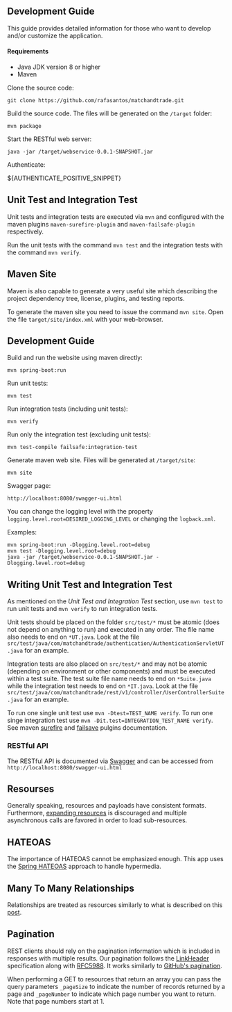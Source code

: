 ## Development Guide
This guide provides detailed information for those who want to develop and/or customize the application.

#### Requirements
* Java JDK version 8 or higher
* Maven

Clone the source code:

```
git clone https://github.com/rafasantos/matchandtrade.git
```
Build the source code. The files will be generated on the `/target` folder:

```
mvn package
```

Start the RESTful web server:
```
java -jar /target/webservice-0.0.1-SNAPSHOT.jar
```

Authenticate:

${AUTHENTICATE_POSITIVE_SNIPPET}

## Unit Test and Integration Test
Unit tests and integration tests are executed via `mvn` and configured with the maven plugins `maven-surefire-plugin` and `maven-failsafe-plugin` respectively.

Run the unit tests with the command `mvn test` and the integration tests with the command `mvn verify`.

## Maven Site
Maven is also capable to generate a very useful site which describing the project dependency tree, license, plugins, and testing reports.

To generate the maven site you need to issue the command `mvn site`. Open the file `target/site/index.xml` with your web-browser.

## Development Guide
Build and run the website using maven directly:

`mvn spring-boot:run`

Run unit tests:

`mvn test`

Run integration tests (including unit tests):

`mvn verify`

Run only the integration test (excluding unit tests):

`mvn test-compile failsafe:integration-test`

Generate maven web site. Files will be generated at `/target/site`:

`mvn site`

Swagger page:

`http://localhost:8080/swagger-ui.html`

You can change the logging level with the property `logging.level.root=DESIRED_LOGGING_LEVEL` or changing the `logback.xml`.

Examples:
```
mvn spring-boot:run -Dlogging.level.root=debug
mvn test -Dlogging.level.root=debug
java -jar /target/webservice-0.0.1-SNAPSHOT.jar -Dlogging.level.root=debug
```

## Writing Unit Test and Integration Test
As mentioned on the *Unit Test and Integration Test* section, use `mvn test` to run unit tests and `mvn verify` to run integration tests.

Unit tests should be placed on the folder `src/test/*` must be atomic (does not depend on anything to run) and executed in any order. The file name also needs to end on `*UT.java`. Look at the file `src/test/java/com/matchandtrade/authentication/AuthenticationServletUT.java` for an example.

Integration tests are also placed on `src/test/*` and may not be atomic (depending on environment or other components) and must be executed within a test suite. The test suite file name needs to end on `*Suite.java` while the integration test needs to end on `*IT.java`. Look at the file `src/test/java/com/matchandtrade/rest/v1/controller/UserControllerSuite.java` for an example.

To run one single unit test use `mvn -Dtest=TEST_NAME verify`. To run one singe integration test use `mvn -Dit.test=INTEGRATION_TEST_NAME verify`. See maven [surefire][3] and [failsave][4] pulgins documentation. 


### RESTful API
The RESTful API is documented via [Swagger][5] and can be accessed from `http://localhost:8080/swagger-ui.html`
## Resourses
Generally speaking, resources and payloads have consistent formats. Furthermore, [expanding resources][7] is discouraged and multiple asynchronous calls are favored in order to load sub-resources.
## HATEOAS
The importance of HATEOAS cannot be emphasized enough. This app uses the [Spring HATEOAS][8] approach to handle hypermedia.
## Many To Many Relationships
Relationships are treated as resources similarly to what is described on this [post][6].
## Pagination
REST clients should rely on the pagination information which is included in responses with multiple results. Our pagination follows the [LinkHeader][10] specification along with [RFC5988][11]. It works similarly to [GitHub's pagination][9].

When performing a GET to resources that return an array you can pass the query parameters `_pageSize` to indicate the number of records returned by a page and `_pageNumber` to indicate which page number you want to return. Note that page numbers start at 1.

[1]: https://docs.oracle.com/javase/8/docs/technotes/guides/install/install_overview.html "Install Java JDK"
[2]: http://maven.apache.org/install.html "Install Maven"
[3]: https://maven.apache.org/surefire/maven-surefire-plugin/examples/single-test.html "Maven surefire"
[4]: https://maven.apache.org/surefire/maven-failsafe-plugin/examples/single-test.html "Maven failsafe"
[5]: http://swagger.io/ "Swagger"
[6]: https://rafaelsantosbra.wordpress.com/2016/10/18/many-to-many-relationships-for-rest-api-with-a-relationship-attribute/ "REST API Many to Many relationship"
[7]: http://venkat.io/posts/expanding-your-rest-api/ "REST API Expand Resources"
[8]: https://spring.io/understanding/HATEOAS "Spring HATEOAS"
[9]: https://developer.github.com/guides/traversing-with-pagination/ "GitHub Pagination"
[10]: https://www.w3.org/wiki/LinkHeader "LinkHeader Specification"
[11]: http://www.rfc-editor.org/rfc/rfc5988.txt "rfc5988"
